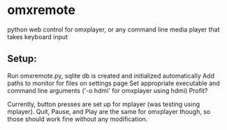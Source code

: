 omxremote
=========

python web control for omxplayer, or any command line media player that takes keyboard input

Setup:
------
Run omxremote.py, sqlite db is created and initialized automatically
Add paths to monitor for files on settings page
Set appropriate executable and command line arguments ('-o hdmi' for omxplayer using hdmi)
Profit?

Currently, button presses are set up for mplayer (was testing using mplayer). Quit, Pause, and Play are the same for omxplayer though, so those should work fine without any modification.
